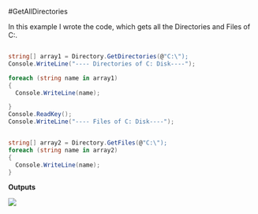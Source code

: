 #GetAllDirectories

In this example I wrote the code, which gets all the Directories and Files of C:\.
```C#

string[] array1 = Directory.GetDirectories(@"C:\");
Console.WriteLine("---- Directories of C: Disk----");

foreach (string name in array1)
{
  Console.WriteLine(name);

}
Console.ReadKey();
Console.WriteLine("---- Files of C: Disk----");


string[] array2 = Directory.GetFiles(@"C:\");
foreach (string name in array2)
{
  Console.WriteLine(name);
}
```

**Outputs**

<img src="https://cloud.githubusercontent.com/assets/24455176/22103760/dbded8dc-de55-11e6-9a40-ed52fa1ba92e.gif" align="left"  />
